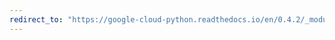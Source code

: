 ```yaml
---
redirect_to: "https://google-cloud-python.readthedocs.io/en/0.4.2/_modules/gcloud/storage/blob.html"
---
```

